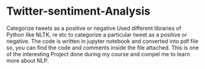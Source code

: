 # Twitter-sentiment-Analysis
Categorize tweets as a positive or negative
Used different libraries of Python like NLTK, re etc to categorize a particular tweet as a positive or negative.
The code is written in jupyter notebook and converted into pdf file so, you can find the code and comments inside the file attached.
This is one of the interesting Project done during my course and compel me to learn more about NLP.
